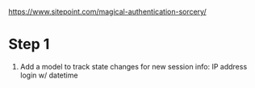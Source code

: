 https://www.sitepoint.com/magical-authentication-sorcery/

# Step 1

1. Add a model to track state changes for new session info: IP address login w/ datetime
